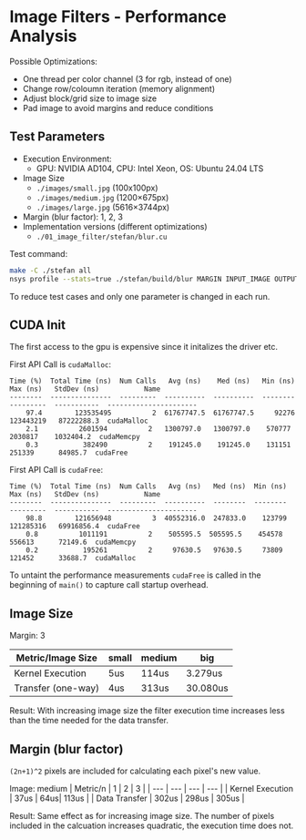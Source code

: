# Image Filters - Performance Analysis

Possible Optimizations:
- One thread per color channel (3 for rgb, instead of one)
- Change row/coloumn iteration (memory alignment)
- Adjust block/grid size to image size
- Pad image to avoid margins and reduce conditions 


## Test Parameters
- Execution Environment:
    - GPU: NVIDIA AD104, CPU: Intel Xeon, OS: Ubuntu 24.04 LTS
- Image Size
    - `./images/small.jpg`  (100x100px)
    - `./images/medium.jpg` (1200×675px)
    - `./images/large.jpg`  (5616×3744px)
- Margin (blur factor): 1, 2, 3
- Implementation versions (different optimizations)
    - `./01_image_filter/stefan/blur.cu`

Test command:
```bash
make -C ./stefan all
nsys profile --stats=true ./stefan/build/blur MARGIN INPUT_IMAGE OUTPUT_IMAGE
```

To reduce test cases and only one parameter is changed in each run.

## CUDA Init
The first access to the gpu is expensive since it initalizes the driver etc.

First API Call is `cudaMalloc`:
```
Time (%)  Total Time (ns)  Num Calls   Avg (ns)    Med (ns)   Min (ns)  Max (ns)   StdDev (ns)           Name
--------  ---------------  ---------  ----------  ----------  --------  ---------  -----------  ----------------------
    97.4        123535495          2  61767747.5  61767747.5     92276  123443219   87222288.3  cudaMalloc
    2.1          2601594          2   1300797.0   1300797.0    570777    2030817    1032404.2  cudaMemcpy
    0.3           382490          2    191245.0    191245.0    131151     251339      84985.7  cudaFree
```
First API Call is `cudaFree`:
```
Time (%)  Total Time (ns)  Num Calls   Avg (ns)   Med (ns)  Min (ns)  Max (ns)   StdDev (ns)           Name
--------  ---------------  ---------  ----------  --------  --------  ---------  -----------  ----------------------
    98.8        121656948          3  40552316.0  247833.0    123799  121285316   69916856.4  cudaFree
    0.8          1011191          2    505595.5  505595.5    454578     556613      72149.6  cudaMemcpy
    0.2           195261          2     97630.5   97630.5     73809     121452      33688.7  cudaMalloc
```
To untaint the performance measurements `cudaFree` is called in the beginning of
`main()` to capture call startup overhead.

## Image Size
Margin: 3

| Metric/Image Size | small | medium | big |
| --- | --- | --- | --- |
| Kernel Execution | 5us | 114us | 3.279us |
| Transfer (one-way) | 4us | 313us | 30.080us |

Result: With increasing image size the filter execution time increases less
than the time needed for the data transfer.

## Margin (blur factor)
`(2n+1)^2` pixels are included for calculating each pixel's new value.

Image: medium
| Metric/n | 1 | 2 | 3 |
| --- | --- | --- | --- |
| Kernel Execution | 37us | 64us| 113us |
| Data Transfer | 302us | 298us | 305us |

Result: Same effect as for increasing image size.
The number of pixels included in the calcuation increases quadratic, the
execution time does not.

